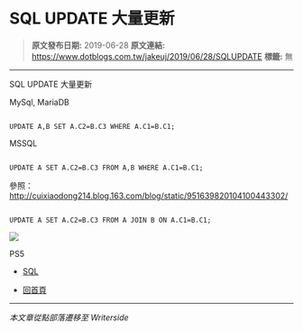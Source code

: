# SQL UPDATE 大量更新

> **原文發布日期:** 2019-06-28
> **原文連結:** https://www.dotblogs.com.tw/jakeuj/2019/06/28/SQLUPDATE
> **標籤:** 無

---

SQL UPDATE 大量更新

MySql, MariaDB

```

UPDATE A,B SET A.C2=B.C3 WHERE A.C1=B.C1;
```

MSSQL

```

UPDATE A SET A.C2=B.C3 FROM A,B WHERE A.C1=B.C1;
```

參照：<http://cuixiaodong214.blog.163.com/blog/static/951639820104100443302/>

```

UPDATE A SET A.C2=B.C3 FROM A JOIN B ON A.C1=B.C1;
```

![](https://card.psnprofiles.com/1/jakeuj.png)

PS5

* [SQL](/jakeuj/Tags?qq=SQL)

* [回首頁](/jakeuj)

---

*本文章從點部落遷移至 Writerside*
